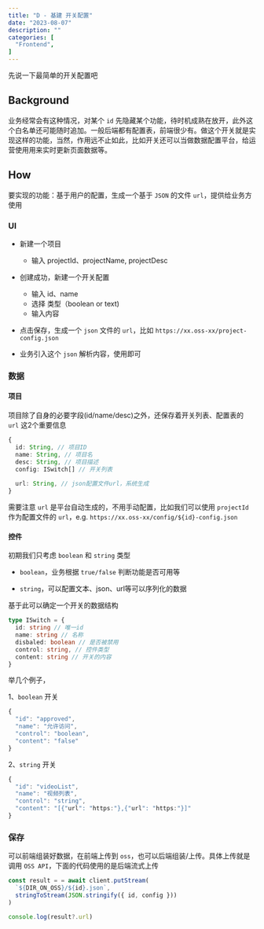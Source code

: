 ```yaml
---
title: "D - 基建 开关配置"
date: "2023-08-07"
description: ""
categories: [
  "Frontend",
]
---
```


先说一下最简单的开关配置吧

<!--more-->

## Background

业务经常会有这种情况，对某个 `id` 先隐藏某个功能，待时机成熟在放开，此外这个白名单还可能随时追加。一般后端都有配置表，前端很少有。做这个开关就是实现这样的功能，当然，作用远不止如此，比如开关还可以当做数据配置平台，给运营使用用来实时更新页面数据等。

## How

要实现的功能：基于用户的配置，生成一个基于 `JSON` 的文件 `url`，提供给业务方使用


### UI

- 新建一个项目
  - 输入 projectId、projectName, projectDesc

- 创建成功，新建一个开关配置
  - 输入 id、name
  - 选择 类型（boolean or text)
  - 输入内容

- 点击保存，生成一个 `json` 文件的 `url`，比如 `https://xx.oss-xx/project-config.json`

- 业务引入这个 `json` 解析内容，使用即可


### 数据

#### 项目

项目除了自身的必要字段(id/name/desc)之外，还保存着开关列表、配置表的 `url` 这2个重要信息


```ts
{
  id: String, // 项目ID
  name: String, // 项目名
  desc: String, // 项目描述
  config: ISwitch[] // 开关列表
  
  url: String, // json配置文件url，系统生成
}
```

需要注意 `url` 是平台自动生成的，不用手动配置，比如我们可以使用 `projectId` 作为配置文件的 `url`，e.g. `https://xx.oss-xx/config/${id}-config.json`


#### 控件

初期我们只考虑 `boolean` 和 `string` 类型

- `boolean`，业务根据 `true/false` 判断功能是否可用等

- `string`，可以配置文本、json、url等可以序列化的数据


基于此可以确定一个开关的数据结构

```ts
type ISwitch = {
  id: string // 唯一id
  name: string // 名称
  disbaled: boolean // 是否被禁用
  control: string, // 控件类型
  content: string // 开关的内容
}
```

举几个例子，

1、`boolean` 开关

```ts
{
  "id": "approved",
  "name": "允许访问",
  "control": "boolean",
  "content": "false"
}
```

2、`string` 开关

```ts
{
  "id": "videoList",
  "name": "视频列表",
  "control": "string",
  "content": "[{"url": "https:"},{"url": "https:"}]"
}
```

### 保存

可以前端组装好数据，在前端上传到 `oss`，也可以后端组装/上传。具体上传就是调用 `OSS API`，下面的代码使用的是后端流式上传

```ts
const result = = await client.putStream(
  `${DIR_ON_OSS}/${id}.json`,
  stringToStream(JSON.stringify({ id, config }))
)

console.log(result?.url)
```